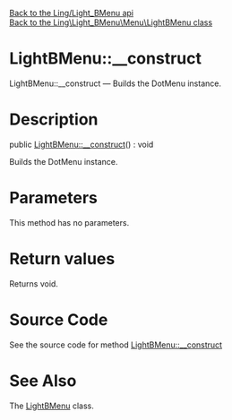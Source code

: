 [Back to the Ling/Light_BMenu api](https://github.com/lingtalfi/Light_BMenu/blob/master/doc/api/Ling/Light_BMenu.md)<br>
[Back to the Ling\Light_BMenu\Menu\LightBMenu class](https://github.com/lingtalfi/Light_BMenu/blob/master/doc/api/Ling/Light_BMenu/Menu/LightBMenu.md)


LightBMenu::__construct
================



LightBMenu::__construct — Builds the DotMenu instance.




Description
================


public [LightBMenu::__construct](https://github.com/lingtalfi/Light_BMenu/blob/master/doc/api/Ling/Light_BMenu/Menu/LightBMenu/__construct.md)() : void




Builds the DotMenu instance.




Parameters
================

This method has no parameters.


Return values
================

Returns void.








Source Code
===========
See the source code for method [LightBMenu::__construct](https://github.com/lingtalfi/Light_BMenu/blob/master/Menu/LightBMenu.php#L19-L23)


See Also
================

The [LightBMenu](https://github.com/lingtalfi/Light_BMenu/blob/master/doc/api/Ling/Light_BMenu/Menu/LightBMenu.md) class.



